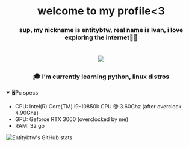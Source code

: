 <h1 align="center">welcome to my profile<3</h1>
<div align="center">
<h3 align="center">sup, my nickname is entitybtw, real name is Ivan, i love exploring the internet👨‍💻</h3>
<h1 align="center"> </h1>
<a href="https://steamcommunity.com/id/entitybtw" target="_blank">
    <img src="https://img.shields.io/badge/Steam-171A21?style=for-the-badge&logo=steam&logoColor=white" style="margin-bottom: 5px;"/>
</a>
</div>
<h3 align="center">🎓 I’m currently learning python, linux distros</h3>
<details open>
  <summary>🖥️Pc specs</summary>
  
  - CPU: Intel(R) Core(TM) i9-10850k CPU @ 3.60Ghz (after overclock 4.90Ghz)
  - GPU: Geforce RTX 3060 (overclocked by me)
  - RAM: 32 gb
    
</details>

![Entitybtw's GitHub stats](https://github-readme-stats.vercel.app/api?username=entitybtw&theme=gruvbox&show_icons=true)
